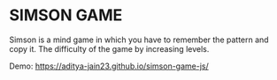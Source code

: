 # SIMSON GAME 

Simson is a mind game in which you have to remember the pattern and copy it. The difficulty of the game by increasing levels.

Demo: https://aditya-jain23.github.io/simson-game-js/
